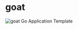 
# goat

![goat](http://www.clker.com/cliparts/R/3/0/1/r/S/goat-outline-md.png) Go Application Template
